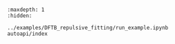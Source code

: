 ```{include} ../README.md
```

```{toctree}
:maxdepth: 1
:hidden:

../examples/DFTB_repulsive_fitting/run_example.ipynb
autoapi/index
```